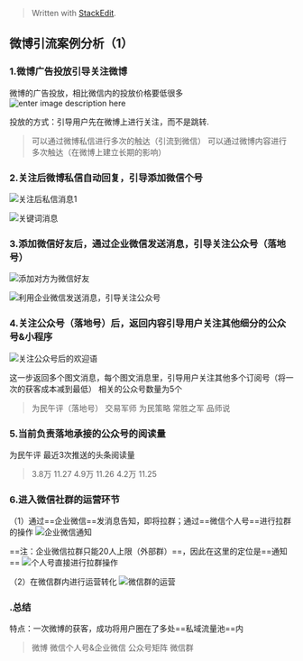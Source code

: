 > Written with [StackEdit](https://stackedit.io/).

## 微博引流案例分析（1）
### 1.微博广告投放引导关注微博
微博的广告投放，相比微信内的投放价格要低很多
![enter image description here](https://lh3.googleusercontent.com/iINoZrCnTqyoYHbvpxgb5jNA3upWD-JNx48xz1YTF1p7trBEw6hprAaJowjoRHRpNZt6hv4_w7QUBA "微博投放文案")

投放的方式：引导用户先在微博上进行关注，而不是跳转.
>可以通过微博私信进行多次的触达（引流到微信）
>可以通过微博内容进行多次触达（在微博上建立长期的影响）

### 2.关注后微博私信自动回复，引导添加微信个号

![关注后私信消息1](https://lh3.googleusercontent.com/7oAo_ru8kJn-fN-re5nfXDFsXxYdESRheWMI6RzWs5eb8BLA1XJUhpM3JxHPyyrper5A-Artuwc3XA)

![关键词消息](https://lh3.googleusercontent.com/R-GMnaCebvEFt3x-Xd7In2wMqFM-GEXyxhUaEhHmtUrmmTsJz-BR6v558dvtpYrUeskM2fdR2EFjQQ)

### 3.添加微信好友后，通过企业微信发送消息，引导关注公众号（落地号）
![添加对方为微信好友](https://lh3.googleusercontent.com/udgpoJAQs1QTatrZAuWc_pqc6kjFkN5b4lKD0EowM96WjZg6gA-eI7Sa-VJ-TM8RdP1KK5W4ga4L5Q)

![利用企业微信发送消息，引导关注公众号](https://lh3.googleusercontent.com/sRxLWQA5yZg_JX5P6Db20lL3T-9IMj6shiyAI1SH8eHExSRjCUFD6ZxiMP9bwtjn4q-tIgRH_XXLQQ)

### 4.关注公众号（落地号）后，返回内容引导用户关注其他细分的公众号&小程序
![关注公众号后的欢迎语](https://lh3.googleusercontent.com/ZWDzs05iUt2NOGG8bnJpqM3l-YCZkus1kvvM5mOskRKWzI1EmooEKqj4W0zWOmeJNwFhxxaGpy5AJA)

这一步返回多个图文消息，每个图文消息里，引导用户关注其他多个订阅号（将一次的获客成本减到最低）
相关的公众号数量为5个
>为民午评（落地号）
>交易军师
>为民策略
>常胜之军
>品师说

### 5.当前负责落地承接的公众号的阅读量
为民午评 最近3次推送的头条阅读量
>3.8万 11.27
>4.9万 11.26
>4.2万 11.25

### 6.进入微信社群的运营环节
（1）通过==企业微信==发消息告知，即将拉群；通过==微信个人号==进行拉群的操作
![企业微信通知](https://lh3.googleusercontent.com/oArV6zNlO7yIEgCo-nsJNFoeuPG7iCm--ioQIFGQc79xK8mYXJ2onwt4vqth-ph0BrI3qtf912xRqA)

==注：企业微信拉群只能20人上限（外部群）==，因此在这里的定位是==通知==
![个人号直接进行拉群操作](https://lh3.googleusercontent.com/sH895Jr4AfSXUKTCJO4Pjslz7Jjg0-iOaVyiPWyvocJ0dkrlZig-XZs2s9QvaUEBzCBarp3X8-BUEg)

（2）在微信群内进行运营转化
![微信群的运营](https://lh3.googleusercontent.com/T0Wk8UJcvIBXSV0OqPXEmZohVHqL1J5EEVZehBcpmWh4ZoSqrUOhIEHaaJ9_zJf_f8QQTGyRgMMc_g)


### .总结
特点：一次微博的获客，成功将用户圈在了多处==私域流量池==内
>微博
>微信个人号&企业微信
>公众号矩阵
>微信群
<!--stackedit_data:
eyJoaXN0b3J5IjpbLTI4NjcyMTk3OSwxNDM4NTgyOTgxLDE3OD
gzODM5MzUsMTMyOTA3OTA3OSwtMTQwNTM2MDAzXX0=
-->